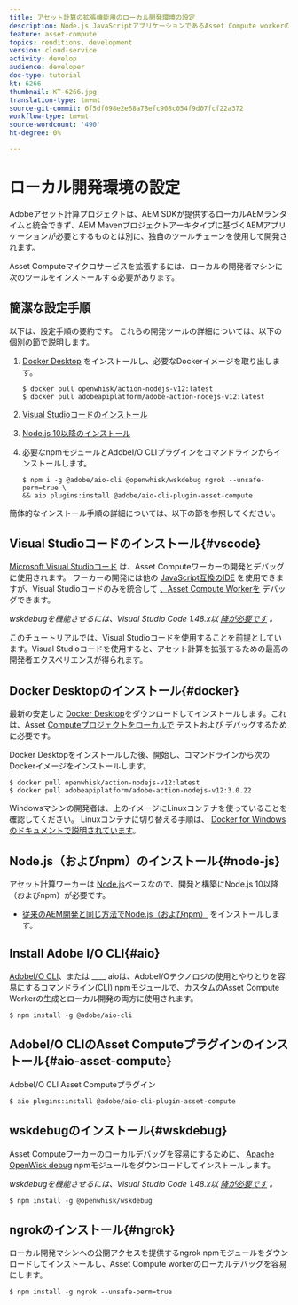 ```yaml
---
title: アセット計算の拡張機能用のローカル開発環境の設定
description: Node.js JavaScriptアプリケーションであるAsset Compute workerの開発には、Node.jsや様々なnpmモジュール、Docker DesktopやMicrosoft Visual Studioコードなど、従来のAEMの開発とは異なる特定の開発ツールが必要です。
feature: asset-compute
topics: renditions, development
version: cloud-service
activity: develop
audience: developer
doc-type: tutorial
kt: 6266
thumbnail: KT-6266.jpg
translation-type: tm+mt
source-git-commit: 6f5df098e2e68a78efc908c054f9d07fcf22a372
workflow-type: tm+mt
source-wordcount: '490'
ht-degree: 0%

---
```



# ローカル開発環境の設定

Adobeアセット計算プロジェクトは、AEM SDKが提供するローカルAEMランタイムと統合できず、AEM Mavenプロジェクトアーキタイプに基づくAEMアプリケーションが必要とするものとは別に、独自のツールチェーンを使用して開発されます。

Asset Computeマイクロサービスを拡張するには、ローカルの開発者マシンに次のツールをインストールする必要があります。

## 簡潔な設定手順

以下は、設定手順の要約です。 これらの開発ツールの詳細については、以下の個別の節で説明します。

1. [Docker Desktop](https://www.docker.com/products/docker-desktop) をインストールし、必要なDockerイメージを取り出します。

   ```
   $ docker pull openwhisk/action-nodejs-v12:latest
   $ docker pull adobeapiplatform/adobe-action-nodejs-v12:latest
   ```

1. [Visual Studioコードのインストール](https://code.visualstudio.com/download)
1. [Node.js 10以降のインストール](../../local-development-environment/development-tools.md#node-js)
1. 必要なnpmモジュールとAdobeI/O CLIプラグインをコマンドラインからインストールします。

   ```
   $ npm i -g @adobe/aio-cli @openwhisk/wskdebug ngrok --unsafe-perm=true \
   && aio plugins:install @adobe/aio-cli-plugin-asset-compute
   ```

簡体的なインストール手順の詳細については、以下の節を参照してください。

## Visual Studioコードのインストール{#vscode}

[Microsoft Visual Studioコード](https://code.visualstudio.com/download) は、Asset Computeワーカーの開発とデバッグに使用されます。 ワーカーの開発には他の [JavaScript互換のIDE](../../local-development-environment/development-tools.md#set-up-the-development-ide) を使用できますが、Visual Studioコードのみを統合して [、Asset Compute Workerを](../test-debug/debug.md) デバッグできます。

_wskdebugを機能させるには、Visual Studio Code 1.48.x以 [降が必要です](#wskdebug) 。_

このチュートリアルでは、Visual Studioコードを使用することを前提としています。Visual Studioコードを使用すると、アセット計算を拡張するための最高の開発者エクスペリエンスが得られます。

## Docker Desktopのインストール{#docker}

最新の安定した [Docker Desktop](https://www.docker.com/products/docker-desktop)をダウンロードしてインストールします。これは、Asset [Computeプロジェクトをローカルで](../test-debug/test.md) テストおよび [](../test-debug/debug.md) デバッグするために必要です。

Docker Desktopをインストールした後、開始し、コマンドラインから次のDockerイメージをインストールします。

```
$ docker pull openwhisk/action-nodejs-v12:latest
$ docker pull adobeapiplatform/adobe-action-nodejs-v12:3.0.22
```

Windowsマシンの開発者は、上のイメージにLinuxコンテナを使っていることを確認してください。 Linuxコンテナに切り替える手順は、 [Docker for Windowsのドキュメントで説明されています](https://docs.docker.com/docker-for-windows/)。

## Node.js（およびnpm）のインストール{#node-js}

アセット計算ワーカーは [Node.js](https://nodejs.org/)ベースなので、開発と構築にNode.js 10以降（およびnpm）が必要です。

+ [従来のAEM開発と同じ方法でNode.js（およびnpm）](../../local-development-environment/development-tools.md#node-js) をインストールします。

## Install Adobe I/O CLI{#aio}

[AdobeI/O CLI](../../local-development-environment/development-tools.md#aio-cli)、または ____ aioは、AdobeI/Oテクノロジの使用とやりとりを容易にするコマンドライン(CLI) npmモジュールで、カスタムのAsset Compute Workerの生成とローカル開発の両方に使用されます。

```
$ npm install -g @adobe/aio-cli
```

## AdobeI/O CLIのAsset Computeプラグインのインストール{#aio-asset-compute}

AdobeI/O CLI Asset Computeプラグイン [](https://github.com/adobe/aio-cli-plugin-asset-compute)

```
$ aio plugins:install @adobe/aio-cli-plugin-asset-compute
```

## wskdebugのインストール{#wskdebug}

Asset Computeワーカーのローカルデバッグを容易にするために、 [Apache OpenWisk debug](https://www.npmjs.com/package/@openwhisk/wskdebug) npmモジュールをダウンロードしてインストールします。

_wskdebugを機能させるには、Visual Studio Code 1.48.x以 [降が必要です](#wskdebug) 。_

```
$ npm install -g @openwhisk/wskdebug
```

## ngrokのインストール{#ngrok}

ローカル開発マシンへの公開アクセスを提供するngrok [](https://www.npmjs.com/package/ngrok) npmモジュールをダウンロードしてインストールし、Asset Compute workerのローカルデバッグを容易にします。

```
$ npm install -g ngrok --unsafe-perm=true
```
